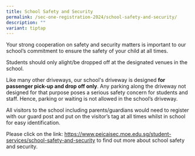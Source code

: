```yaml
---
title: School Safety and Security
permalink: /sec-one-registration-2024/school-safety-and-security/
description: ""
variant: tiptap
---
```

<p>Your strong cooperation on safety and security matters is important to our school’s commitment to&nbsp;ensure the safety of your child at all times.</p><p>Students should only alight/be dropped off at the designated venues in the school.</p><p>Like many other driveways, our school's driveway is designed <strong>for passenger pick-up and drop&nbsp;off only</strong>. Any parking along the driveway not designed for that purpose poses a serious safety&nbsp;concern for students and staff. Hence, parking or waiting is not allowed in the school’s driveway.</p><p>All visitors to the school including parents/guardians would need to register with our guard post&nbsp;and put on the visitor’s tag at all times whilst in school for easy identification.</p><p>Please click on the link: <a href="https://www.peicaisec.moe.edu.sg/student-services/school-safety-and-security" rel="noopener noreferrer nofollow" target="_blank">https://www.peicaisec.moe.edu.sg/student-services/school-safety-and-security</a> to find out more about school safety and security.</p>